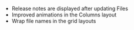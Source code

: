 - Release notes are displayed after updating Files
- Improved animations in the Columns layout
- Wrap file names in the grid layouts
